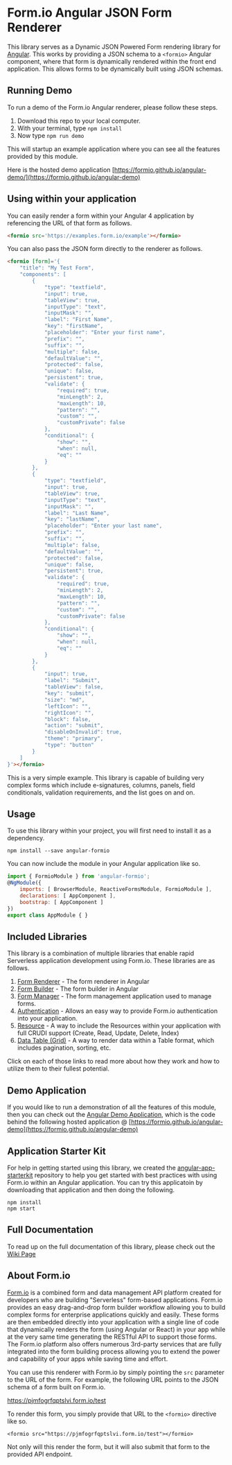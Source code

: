 Form.io Angular JSON Form Renderer
==========================
This library serves as a Dynamic JSON Powered Form rendering library for [Angular](https://angular.io). This works by
providing a JSON schema to a ```<formio>``` Angular component, where that form is dynamically rendered within the front
end application. This allows forms to be dynamically built using JSON schemas.

Running Demo
--------------------------
To run a demo of the Form.io Angular renderer, please follow these steps.

 1. Download this repo to your local computer.
 2. With your terminal, type ```npm install```
 3. Now type ```npm run demo```
 
This will startup an example application where you can see all the features provided by this module.

Here is the hosted demo application [https://formio.github.io/angular-demo/](https://formio.github.io/angular-demo)

Using within your application
---------------------------
You can easily render a form within your Angular 4 application by referencing the URL of that form as follows.

```html
<formio src='https://examples.form.io/example'></formio>
```

You can also pass the JSON form directly to the renderer as follows.

```html
<formio [form]='{
    "title": "My Test Form",
    "components": [
        {
            "type": "textfield",
            "input": true,
            "tableView": true,
            "inputType": "text",
            "inputMask": "",
            "label": "First Name",
            "key": "firstName",
            "placeholder": "Enter your first name",
            "prefix": "",
            "suffix": "",
            "multiple": false,
            "defaultValue": "",
            "protected": false,
            "unique": false,
            "persistent": true,
            "validate": {
                "required": true,
                "minLength": 2,
                "maxLength": 10,
                "pattern": "",
                "custom": "",
                "customPrivate": false
            },
            "conditional": {
                "show": "",
                "when": null,
                "eq": ""
            }
        },
        {
            "type": "textfield",
            "input": true,
            "tableView": true,
            "inputType": "text",
            "inputMask": "",
            "label": "Last Name",
            "key": "lastName",
            "placeholder": "Enter your last name",
            "prefix": "",
            "suffix": "",
            "multiple": false,
            "defaultValue": "",
            "protected": false,
            "unique": false,
            "persistent": true,
            "validate": {
                "required": true,
                "minLength": 2,
                "maxLength": 10,
                "pattern": "",
                "custom": "",
                "customPrivate": false
            },
            "conditional": {
                "show": "",
                "when": null,
                "eq": ""
            }
        },
        {
            "input": true,
            "label": "Submit",
            "tableView": false,
            "key": "submit",
            "size": "md",
            "leftIcon": "",
            "rightIcon": "",
            "block": false,
            "action": "submit",
            "disableOnInvalid": true,
            "theme": "primary",
            "type": "button"
        }
    ]
}'></formio>
```

This is a very simple example. This library is capable of building very complex forms which include e-signatures, columns,
panels, field conditionals, validation requirements, and the list goes on and on.

Usage
----------------
To use this library within your project, you will first need to install it as a dependency.

```
npm install --save angular-formio
```

You can now include the module in your Angular application like so.

```js
import { FormioModule } from 'angular-formio';
@NgModule({
    imports: [ BrowserModule, ReactiveFormsModule, FormioModule ],
    declarations: [ AppComponent ],
    bootstrap: [ AppComponent ]
})
export class AppModule { }
```

Included Libraries
-----------------
This library is a combination of multiple libraries that enable rapid Serverless application development using Form.io. These libraries are as follows.

1. [Form Renderer](https://github.com/formio/angular-formio/wiki/Form-Renderer) - The form renderer in Angular
2. [Form Builder](https://github.com/formio/angular-formio/wiki/Form-Builder) - The form builder in Angular
3. [Form Manager](https://github.com/formio/angular-formio/wiki/Form-Mananger) - The form management application used to manage forms.
4. [Authentication](https://github.com/formio/angular-formio/wiki/User-Authentication) - Allows an easy way to provide Form.io authentication into your application.
5. [Resource](https://github.com/formio/angular-formio/wiki/Resource-Management) - A way to include the Resources within your application with full CRUDI support (Create, Read, Update, Delete, Index)
6. [Data Table (Grid)](https://github.com/formio/angular-formio/wiki/Data-Table) - A way to render data within a Table format, which includes pagination, sorting, etc.

Click on each of those links to read more about how they work and how to utilize them to their fullest potential.

Demo Application
----------
If you would like to run a demonstration of all the features of this module, then you can check out the [Angular Demo Application](https://github.com/formio/angular-demo), which is the code behind the following hosted application @ [https://formio.github.io/angular-demo](https://formio.github.io/angular-demo)

Application Starter Kit
----------
For help in getting started using this library, we created the [angular-app-starterkit](https://github.com/formio/angular-app-starterkit) repository to help you get started with best practices with using Form.io within an Angular application. You can try this applicatoin by downloading that application and then doing the following.

```
npm install
npm start
```

Full Documentation
------------------
To read up on the full documentation of this library, please check out the [Wiki Page](https://github.com/formio/angular-formio/wiki)

About Form.io
-----------------
<a href="https://form.io" target="_blank">Form.io</a> is a combined form and data management API platform created for developers who are building "Serverless" form-based applications.  Form.io provides an easy drag-and-drop form builder workflow allowing you to build complex forms for enterprise applications quickly and easily. These forms are then embedded directly into your application with a single line of code that dynamically renders the form (using Angular or React) in your app while at the very same time generating the RESTful API to support those forms. The Form.io platform also offers numerous 3rd-party services that are fully integrated into the form building process allowing you to extend the power and capability of your apps while saving time and effort.

You can use this renderer with Form.io by simply pointing the ```src``` parameter to the URL of the form. For example, the following URL points to the JSON schema of a form built on Form.io.

  https://pjmfogrfqptslvi.form.io/test
  
To render this form, you simply provide that URL to the ```<formio>``` directive like so.

```<formio src="https://pjmfogrfqptslvi.form.io/test"></formio>```

Not only will this render the form, but it will also submit that form to the provided API endpoint.
